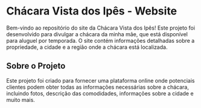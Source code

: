 # Chácara Vista dos Ipês - Website

Bem-vindo ao repositório do site da Chácara Vista dos Ipês! Este projeto foi desenvolvido para divulgar a chácara da minha mãe, que está disponível para aluguel por temporada. O site contém informações detalhadas sobre a propriedade, a cidade e a região onde a chácara está localizada.

## Sobre o Projeto

Este projeto foi criado para fornecer uma plataforma online onde potenciais clientes podem obter todas as informações necessárias sobre a chácara, incluindo fotos, descrição das comodidades, informações sobre a cidade e muito mais.
